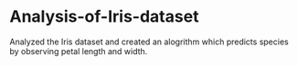 # Analysis-of-Iris-dataset
Analyzed the Iris dataset and created an alogrithm which predicts species by observing petal length and width.
